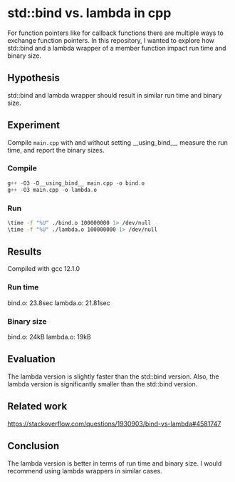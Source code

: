 # std::bind vs. lambda in cpp

For function pointers like for callback functions there are multiple ways to
exchange function pointers. In this repository, I wanted to explore how
std::bind and a lambda wrapper of a member function impact run time and binary
size.

## Hypothesis

std::bind and lambda wrapper should result in similar run time and binary size.

## Experiment

Compile `main.cpp` with and without setting \_\_using\_bind\_\_, measure the run time,
and report the binary sizes.

### Compile

```cpp
g++ -O3 -D__using_bind__ main.cpp -o bind.o
g++ -O3 main.cpp -o lambda.o
```

### Run

```bash
\time -f "%U" ./bind.o 100000000 1> /dev/null
\time -f "%U" ./lambda.o 100000000 1> /dev/null
```

## Results

Compiled with gcc 12.1.0

### Run time

bind.o: 23.8sec
lambda.o: 21.81sec

### Binary size

bind.o: 24kB
lambda.o: 19kB

## Evaluation

The lambda version is slightly faster than the std::bind version. Also, the
lambda version is significantly smaller than the std::bind version.

## Related work

https://stackoverflow.com/questions/1930903/bind-vs-lambda#4581747

## Conclusion

The lambda version is better in terms of run time and binary size. I would
recommend using lambda wrappers in similar cases.
